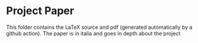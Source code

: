 # Project Paper

This folder contains the LaTeX source and pdf (generated automatically by a github action).
The paper is in italia and goes in depth about the project
